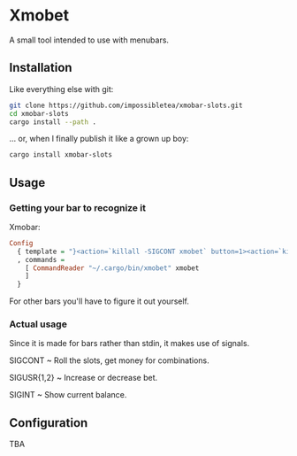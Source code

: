 # Xmobet

A small tool intended to use with menubars.

## Installation

Like everything else with git:

```sh
git clone https://github.com/impossibletea/xmobar-slots.git
cd xmobar-slots
cargo install --path .
```

… or, when I finally publish it like a grown up boy:

```sh
cargo install xmobar-slots
```

## Usage

### Getting your bar to recognize it

Xmobar:

```haskell
Config
  { template = "}<action=`killall -SIGCONT xmobet` button=1><action=`killall -SIGUSR1 xmobet` button=4><action=`killall -SIGUSR2 xmobet` button=5><action=`killall -SIGINT xmobet` button=3>%xmobet%</action></action></action></action>{"
  , commands = 
    [ CommandReader "~/.cargo/bin/xmobet" xmobet
    ]
  }
```

For other bars you'll have to figure it out yourself.

### Actual usage

Since it is made for bars rather than stdin, it makes use of signals.

SIGCONT
~ Roll the slots, get money for combinations.

SIGUSR{1,2}
~ Increase or decrease bet.

SIGINT
~ Show current balance.

## Configuration

TBA

